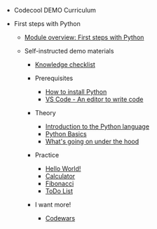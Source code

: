 * Codecool DEMO Curriculum


* First steps with Python
  * [Module overview: First steps with Python](krk-demo/1-module-overview-python.md)
  * Self-instructed demo materials

    * [Knowledge checklist](krk-demo/2-knowledge-checklist.md)
	* Prerequisites

      * [How to install Python](krk-demo/3-hot-to-install-python.md)
	  * [VS Code - An editor to write code](krk-demo/4-vs-code-an-editor-to-write-code.md)

    * Theory

      * [Introduction to the Python language](krk-demo/5-introduction-to-the-python-language.md)
      * [Python Basics](krk-demo/6-python-basics.md)
      * [What's going on under the hood](krk-demo/7-whats-going-on-under-the-hood.md)

    * Practice

	  * [Hello World!](krk-demo/10-hello-world.md)
	  * [Calculator](krk-demo/20-simple-calculator.md)
	  * [Fibonacci](krk-demo/30-fibonacci.md)
	  * [ToDo List](krk-demo/40-to-do-list.md)

	* I want more!

	  * [Codewars](krk-demo/99-codewars.md)
